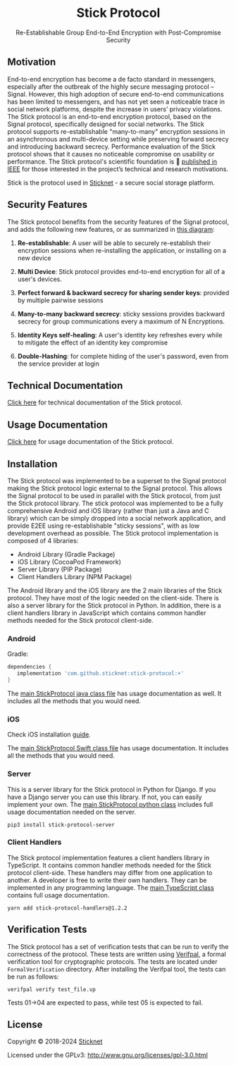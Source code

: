 <h1 align="center">Stick Protocol</h1>
<p align="center">Re-Establishable Group End-to-End Encryption with Post-Compromise Security</p>

## Motivation

End-to-end encryption has become a de facto standard in messengers, especially after the outbreak of the highly secure
messaging protocol – Signal. However, this high adoption of secure end-to-end communications has been limited to
messengers, and has not yet seen a noticeable trace in social network platforms, despite the increase in users’ privacy
violations. The Stick protocol is an end-to-end encryption protocol, based on the Signal protocol, specifically designed
for social networks. The Stick protocol supports re-establishable "many-to-many" encryption sessions in an asynchronous
and multi-device setting while preserving forward secrecy and introducing backward secrecy. Performance evaluation of
the Stick protocol shows that it causes no noticeable compromise on usability or performance. The Stick protocol's
scientific foundation is 📄 <a href="https://www.sticknet.org/stick-protocol.pdf">published in IEEE</a> for those
interested in the
project’s technical and research motivations.

Stick is the protocol used in <a href="https://www.sticknet.org">Sticknet</a> - a secure social storage platform.

## Security Features

The Stick protocol benefits from the security features of the Signal protocol, and adds the following new features, or as summarized in <a target="_blank" href="https://omarbasem.com/PDFs/StickProtocolPoster.pdf">this diagram</a>:

1. <b>Re-establishable</b>: A user will be able to securely re-establish their encryption sessions when re-installing the application, or installing on a new device

2. <b>Multi Device</b>: Stick protocol provides end-to-end encryption for all of a user's devices.

3. <b>Perfect forward & backward secrecy for sharing sender keys</b>: provided by multiple pairwise sessions

4. <b>Many-to-many backward secrecy</b>: sticky sessions provides backward secrecy for group communications every a maximum of N Encryptions.

5. <b>Identity Keys self-healing</b>: A user's identity key refreshes every while to mitigate the effect of an identity key compromise

6. <b>Double-Hashing</b>: for complete hiding of the user's password, even from the service provider at login

## Technical Documentation

<a href="https://www.sticknet.org/stick-protocol">Click here<a/> for technical documentation of the Stick protocol.

## Usage Documentation

<a href="https://www.sticknet.org/stick-protocol/usage-documentation">Click here<a/> for usage documentation of the
Stick
protocol.

## Installation

The Stick protocol was implemented to be a superset to the Signal protocol making the Stick protocol logic external to
the Signal protocol. This allows the Signal protocol to be used in parallel with the Stick protocol, from just the Stick
protocol library. The stick protocol was implemented to be a fully comprehensive Android and iOS library (rather than
just a Java and C library) which can be simply dropped into a social network application, and provide E2EE using
re-establishable "sticky sessions", with as low development overhead as possible. The Stick protocol implementation is
composed of 4 libraries:

- Android Library (Gradle Package)
- iOS Library (CocoaPod Framework)
- Server Library (PIP Package)
- Client Handlers Library (NPM Package)

The Android library and the iOS library are the 2 main libraries of the Stick protocol. They have most of the logic
needed on the client-side. There is also a server library for the Stick protocol in Python. In addition, there is a
client handlers library in JavaScript which contains common handler methods needed for the Stick protocol client-side.

### Android

Gradle:

```gradle
dependencies {
   implementation 'com.github.sticknet:stick-protocol:+'
}
```

The <a href="https://github.com/sticknet/stick-protocol/blob/main/android/app/src/main/java/com/stiiick/stickprotocol/main/StickProtocol.java">
main StickProtocol java class file</a> has usage documentation as well. It includes all the methods that you would need.

### iOS

Check iOS installation [guide](./ios_installation.md).

The <a href="https://github.com/sticknet/stick-protocol/blob/main/ios/StickProtocol/StickProtocol/Main/StickProtocol.swift">
main StickProtocol Swift class file</a> has usage documentation. It includes all the methods that you would
need.

### Server

This is a server library for the Stick protocol in Python for Django. If you have a Django server you can use this
library. If not, you can easily implement your own.
The <a href="https://github.com/stickapp/stick-protocol/blob/main/server/stick_protocol/stick_protocol.py">main
StickProtocol python class<a/> includes full usage documentation needed on the server.

```
pip3 install stick-protocol-server
```

### Client Handlers

The Stick protocol implementation features a client handlers library in TypeScript. It contains common handler methods
needed for the Stick protocol client-side. These handlers may differ from one application to another. A developer is
free to write their own handlers. They can be implemented in any programming language.
The <a href="https://github.com/sticknet/stick-protocol/blob/main/client-handlers/src/StickProtocolHandlers.ts">main
TypeScript class</a> contains full usage documentation.

```
yarn add stick-protocol-handlers@1.2.2
```

## Verification Tests

The Stick protocol has a set of verification tests that can be run to verify the correctness of the protocol.
These tests are written using <a href="https://verifpal.com/">Verifpal</a>, a formal verification tool for cryptographic
protocols. The tests are located under `FormalVerification` directory. After installing the Verifpal tool, the tests 
can be run as follows:
```
verifpal verify test_file.vp
```
Tests 01->04 are expected to pass, while test 05 is expected to fail.

## License

Copyright © 2018-2024 <a href="https://www.sticknet.org">Sticknet</a>

Licensed under the GPLv3: http://www.gnu.org/licenses/gpl-3.0.html
